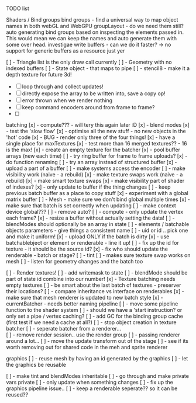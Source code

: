 TODO list

Shaders / Bind groups
bind groups - find a universal way to map object names in both webGL and WebGPU
groupLayout - do we need them still?
auto generating bind groups based on inspecting the elements passed in. This would mean we can keep the names and auto generate them with some over head.
investigae write buffers - can we do it faster? -> 
no support for generic buffers as a resource just yer

[ ] - Triangle list is the only draw call currently
[ ] - Geometry with no indexed buffers
[ ] - State object - that maps to pipe
[ ] - stencil8 - make it a depth texture for future 3d!

- [ ] loop through and collect updates!
- [ ] directly expose the array to be written into, save a copy op!
- [ ] error thrown when we render nothing
- [ ] keep command encoders around from frame to frame?
- [ ] 
batching
[x] - compute??? - will tery this again later :D
[x] - blend modes
[x] - test the 'slow flow'
[x] - optimise all the new stuff - no new objects in the 'hot' code
[x] - BUG - render only three of the four things!
[x] - have a single place for maxTextures
[x] - test more than 16 merged textures?? - 16 is the max!
[x] - create an empty texture for the batcher
[x] - pool buffer arrays (new each time)
[ ] - try ring buffer for frame to frame uploads?
[x] - do function renaming
[ ] - try an array instead of structured buffer
[x] - upload a part of a buffer
[ ] - make systems access the encoder
[ ] - make visibility work (naive - a rebuild)
[x] - make texture swaps work (naive - a rebuild)
[x] - make smart texture swaps
[x] - make visibility part of shader of indexes?
[x] - only update to buffer if the thing changes
[ ] - keep previous batch buffer as a place to copy stuff
[x] - experiment with a global matrix buffer
[ ] - Mesh - make sure we don't bind global multiple times
[x] - make sure that batch is set correctly when updating
[ ] - make context device global???
[ ] - remove auto?
[ ] - compute - only update the vertex each frame?
[x] - resize a buffer without actually setting the data!
[ ] - blendModes should optionally be an array in state
[ ] - elements / batchable objects parameters - give things a consistent name
[ ] - uid or id .. pick one and make it uniform!
[x] - upload ONLY if the batch is dirty
[x] - use batchablebject or element or renderable - line it up!
[ ] - fix up the id for texture - it should be the source id?
[x] - fix who should update the renderable - batch or stage?
[ ] - tint
[ ] - makes sure texture swap works on mesh
[ ] - listen for geometry changes and the batch too

[ ] - Render textures!
[ ] - add writemask to state
[ ] - blendMode should be part of state id combine into our number!
[x] - Texture batching needs empty textures
[ ] - be smart about the last batch of textures - preserver their locations?
[ ] - compare inheritance vs interface on renderables
[x] - make sure that mesh renderer is updated to new batch style
[x] - currentBatcher - needs better naming
pipeline
[ ] - move some pipeline function to the shader system
[ ] - should we have a 'start instruction? or only set a pipe / vertex caching?
[ ] - add GC for the binding group cache (first test if we need a cache at all?)
[ ] - stop object creation in texture batcher
[ ] - seperate batcher from a renderer...  
[ ] - remove render session.. use the render group
[ ] - passing renderer around a lot...
[ ] - move the update transform out of the stage
[ ] - see if its worth removing out for shared code in the meh and sprite renderer

graphics
[ ] - reuse mesh by having an id generated by the graphics
[ ] - let the graphics be reusable

[ ] - make tint and blendModes inheritable
[ ] - go through and make private vars private
[ ] - only update when something changes
[ ] - fix up the graphics pipeline issue.. 
[ ] - keep a renderable seperate?? so it can be reused?? 
